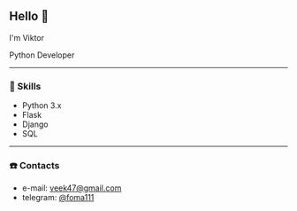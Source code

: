 ## Hello 👋

I'm Viktor

Python Developer

-- --

### 🎢 Skills 

- Python 3.x
- Flask
- Django
- SQL

-- --

### ☎️ Contacts

- e-mail: veek47@gmail.com
- telegram: <a target="_blank" href="https://t.me/foma111">@foma111</a>
